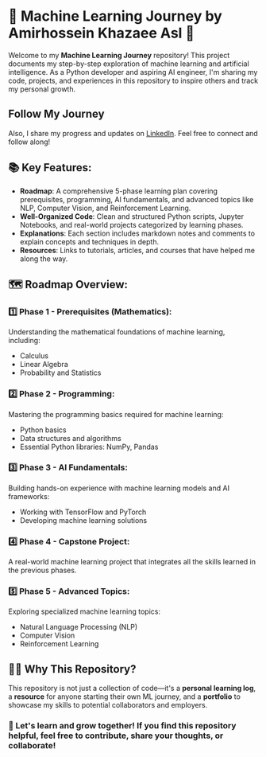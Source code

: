 # 🚀 Machine Learning Journey by Amirhossein Khazaee Asl 🌟

Welcome to my **Machine Learning Journey** repository! This project documents my step-by-step exploration of machine learning and artificial intelligence. As a Python developer and aspiring AI engineer, I'm sharing my code, projects, and experiences in this repository to inspire others and track my personal growth.

## Follow My Journey

Also, I share my progress and updates on [LinkedIn](https://www.linkedin.com/in/amirhossein-khazaee-asl-9b7b92323). Feel free to connect and follow along!

## 📚 Key Features:
- **Roadmap**: A comprehensive 5-phase learning plan covering prerequisites, programming, AI fundamentals, and advanced topics like NLP, Computer Vision, and Reinforcement Learning.
- **Well-Organized Code**: Clean and structured Python scripts, Jupyter Notebooks, and real-world projects categorized by learning phases.
- **Explanations**: Each section includes markdown notes and comments to explain concepts and techniques in depth.
- **Resources**: Links to tutorials, articles, and courses that have helped me along the way.

## 🗺️ Roadmap Overview:

### 1️⃣ **Phase 1 - Prerequisites (Mathematics)**:
Understanding the mathematical foundations of machine learning, including:
- Calculus
- Linear Algebra
- Probability and Statistics

### 2️⃣ **Phase 2 - Programming**:
Mastering the programming basics required for machine learning:
- Python basics
- Data structures and algorithms
- Essential Python libraries: NumPy, Pandas

### 3️⃣ **Phase 3 - AI Fundamentals**:
Building hands-on experience with machine learning models and AI frameworks:
- Working with TensorFlow and PyTorch
- Developing machine learning solutions

### 4️⃣ **Phase 4 - Capstone Project**:
A real-world machine learning project that integrates all the skills learned in the previous phases.

### 5️⃣ **Phase 5 - Advanced Topics**:
Exploring specialized machine learning topics:
- Natural Language Processing (NLP)
- Computer Vision
- Reinforcement Learning

## 🧑‍💻 Why This Repository?
This repository is not just a collection of code—it's a **personal learning log**, a **resource** for anyone starting their own ML journey, and a **portfolio** to showcase my skills to potential collaborators and employers.

### 🚀 Let's learn and grow together! If you find this repository helpful, feel free to contribute, share your thoughts, or collaborate!
